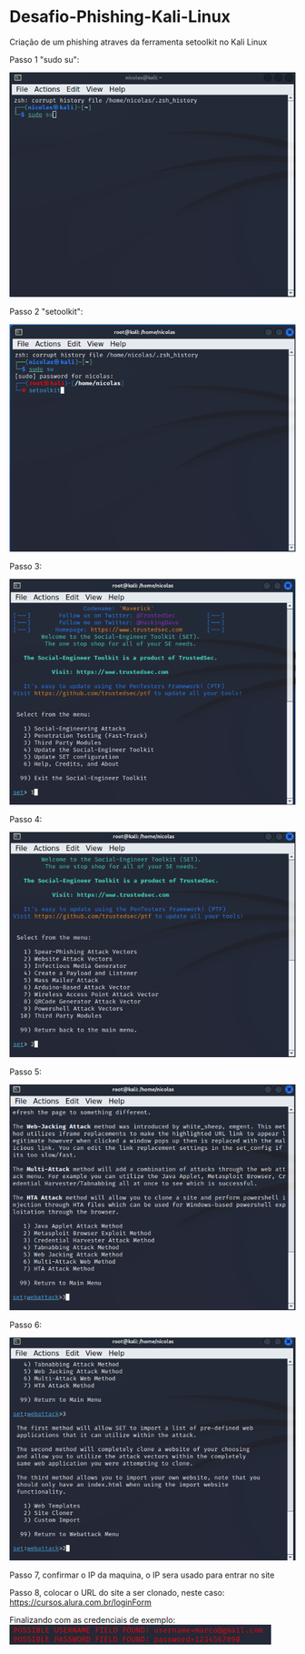# Desafio-Phishing-Kali-Linux
Criação de um phishing atraves da ferramenta setoolkit no Kali Linux

Passo 1 "sudo su": 

![Alt text](./1.png "Optional title")

Passo 2 "setoolkit":

![Alt text](./2.png "Optional title")

Passo 3:

![Alt text](./3.png "Optional title")

Passo 4:

![Alt text](./4.png "Optional title")

Passo 5:

![Alt text](./5.png "Optional title")

Passo 6:

![Alt text](./6.png "Optional title")

Passo 7, confirmar o IP da maquina, o IP sera usado para entrar no site

Passo 8, colocar o URL do site a ser clonado, neste caso:
https://cursos.alura.com.br/loginForm

Finalizando com as credenciais de exemplo:
![Alt text](./7.png "Optional title")

